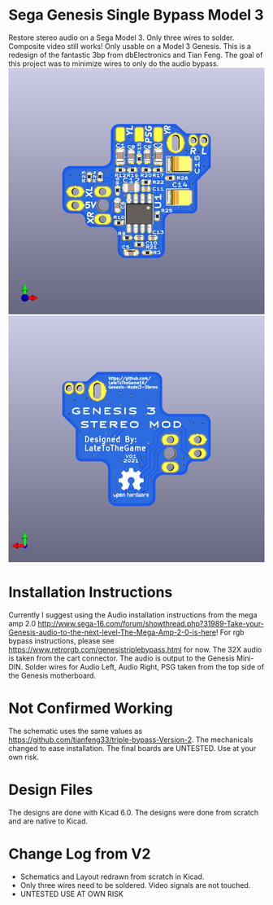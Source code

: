 # Sega Genesis Single Bypass Model 3
Restore stereo audio on a Sega Model 3. Only three wires to solder. Composite video still works! Only usable on a Model 3 Genesis.
This is a redesign of the fantastic 3bp from dbElectronics and Tian Feng. The goal of this project was to minimize wires to only do the audio bypass.
![top_screenshot](1bp-m3-top.png) ![back_screenshot](1bp-m3-back.png)

# Installation Instructions
Currently I suggest using the Audio installation instructions from the mega amp 2.0
http://www.sega-16.com/forum/showthread.php?31989-Take-your-Genesis-audio-to-the-next-level-The-Mega-Amp-2-0-is-here!
For rgb bypass instructions, please see https://www.retrorgb.com/genesistriplebypass.html for now.
The 32X audio is taken from the cart connector. The audio is output to the Genesis Mini-DIN.
Solder wires for Audio Left, Audio Right, PSG taken from the top side of the Genesis motherboard.

# Not Confirmed Working
The schematic uses the same values as https://github.com/tianfeng33/triple-bypass-Version-2. 
The mechanicals changed to ease installation. The final boards are UNTESTED. Use at your own risk.
# Design Files
The designs are done with Kicad 6.0. The designs were done from scratch and are native to Kicad. 
# Change Log from V2
  - Schematics and Layout redrawn from scratch in Kicad. 
  - Only three wires need to be soldered. Video signals are not touched.
  - UNTESTED USE AT OWN RISK
